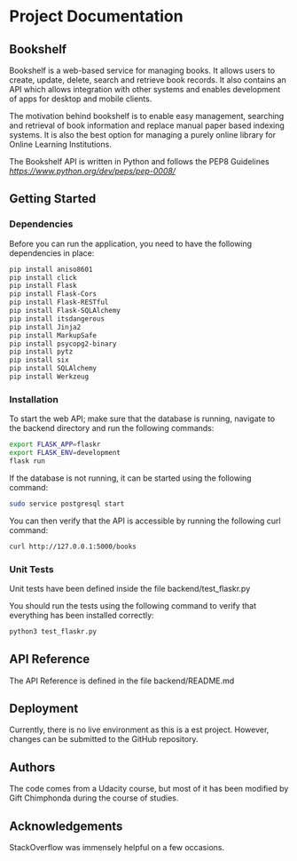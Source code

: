 # Project Documentation
## Bookshelf
Bookshelf is a web-based service for managing books. It allows users to create, update, delete, search and retrieve book records. It also contains an API which allows integration with other systems and enables development of apps for desktop and mobile clients.

The motivation behind bookshelf is to enable easy management, searching and retrieval of book information and replace manual paper based indexing systems. It is also the best option for managing a purely online library for Online Learning Institutions.

The Bookshelf API is written in Python and follows the PEP8 Guidelines *https://www.python.org/dev/peps/pep-0008/*

## Getting Started
### Dependencies
Before you can run the application, you need to have the following dependencies in place:
```bash
pip install aniso8601
pip install click
pip install Flask
pip install Flask-Cors
pip install Flask-RESTful
pip install Flask-SQLAlchemy
pip install itsdangerous
pip install Jinja2
pip install MarkupSafe
pip install psycopg2-binary
pip install pytz
pip install six
pip install SQLAlchemy
pip install Werkzeug
```

### Installation
To start the web API; make sure that the database is running, navigate to the backend directory and run the following commands:

```bash
export FLASK_APP=flaskr
export FLASK_ENV=development
flask run
```
If the database is not running, it can be started using the following command:
```bash
sudo service postgresql start
```

You can then verify that the API is accessible by running the following curl command:

```bash
curl http://127.0.0.1:5000/books
```

### Unit Tests
Unit tests have been defined inside the file backend/test_flaskr.py

You should run the tests using the following command to verify that everything has been installed correctly:

```bash
python3 test_flaskr.py
```

## API Reference
The API Reference is defined in the file backend/README.md

## Deployment
Currently, there is no live environment as this is a est project. However, changes can be submitted to the GitHub repository.

## Authors

The code comes from a Udacity course, but most of it has been modified by Gift Chimphonda during the course of studies.

## Acknowledgements

StackOverflow was immensely helpful on a few occasions.